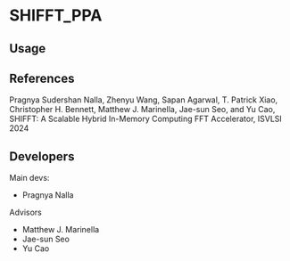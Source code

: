 # SHIFFT_PPA

## Usage

## References
Pragnya Sudershan Nalla, Zhenyu Wang, Sapan Agarwal, T. Patrick Xiao, Christopher H. Bennett, Matthew J. Marinella, Jae-sun Seo, and Yu Cao, SHIFFT: A Scalable Hybrid In-Memory Computing FFT Accelerator, ISVLSI 2024


## Developers
Main devs:
* Pragnya Nalla 

Advisors
* Matthew J. Marinella
* Jae-sun Seo
* Yu Cao
